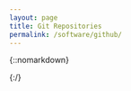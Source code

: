 ```yaml
---
layout: page
title: Git Repositories
permalink: /software/github/
---
```

{::nomarkdown}

<div id='github-projects'></div>
<script type="text/javascript">
$.getJSON('//api.github.com/users/thejordanprice/repos',{},function(data){
    var element = document.getElementById('github-projects');
    for(let repo in data) {
        // organize from api
        var name = data[repo].name.toString();
        var full = data[repo].full_name.toString();
        var star = data[repo].stargazers_count.toString();
        // make a string
        var string = "<p><a href='https://github.com/" + full + "'>" + full + "</a></p>";
        element.innerHTML += string;
    };
    // console.log(data);
});
</script>
{:/}